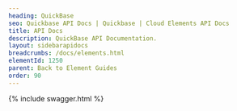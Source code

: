 ```yaml
---
heading: QuickBase
seo: Quickbase API Docs | Quickbase | Cloud Elements API Docs
title: API Docs
description: QuickBase API Documentation.
layout: sidebarapidocs
breadcrumbs: /docs/elements.html
elementId: 1250
parent: Back to Element Guides
order: 90
---
```


{% include swagger.html %}